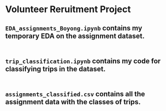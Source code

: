 # Volunteer Reruitment Project <br>
## ``EDA_assignments_Boyong.ipynb`` contains my temporary EDA on the assignment dataset.<br> <br>
## ``trip_classification.ipynb`` contains my code for classifying trips in the dataset.<br> <br>
## ``assignments_classified.csv`` contains all the assignment data with the classes of trips.<br> <br>
